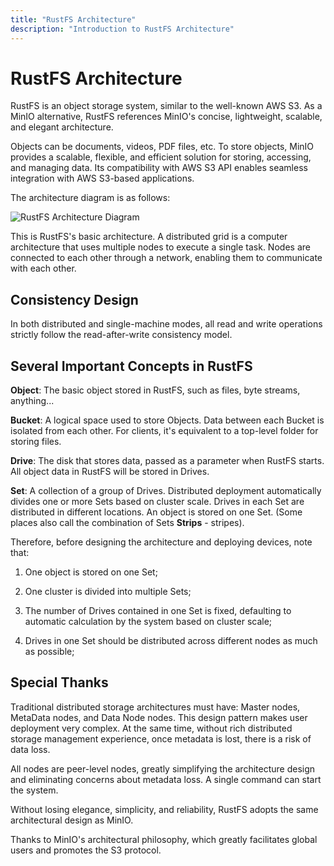 ```yaml
---
title: "RustFS Architecture"
description: "Introduction to RustFS Architecture"
---
```


# RustFS Architecture

RustFS is an object storage system, similar to the well-known AWS S3. As a MinIO alternative, RustFS references MinIO's concise, lightweight, scalable, and elegant architecture.

Objects can be documents, videos, PDF files, etc. To store objects, MinIO provides a scalable, flexible, and efficient solution for storing, accessing, and managing data. Its compatibility with AWS S3 API enables seamless integration with AWS S3-based applications.

The architecture diagram is as follows:

![RustFS Architecture Diagram](./images/s2-1.png)

This is RustFS's basic architecture. A distributed grid is a computer architecture that uses multiple nodes to execute a single task. Nodes are connected to each other through a network, enabling them to communicate with each other.

## Consistency Design

In both distributed and single-machine modes, all read and write operations strictly follow the read-after-write consistency model.

## Several Important Concepts in RustFS

**Object**: The basic object stored in RustFS, such as files, byte streams, anything...

**Bucket**: A logical space used to store Objects. Data between each Bucket is isolated from each other. For clients, it's equivalent to a top-level folder for storing files.

**Drive**: The disk that stores data, passed as a parameter when RustFS starts. All object data in RustFS will be stored in Drives.

**Set**: A collection of a group of Drives. Distributed deployment automatically divides one or more Sets based on cluster scale. Drives in each Set are distributed in different locations. An object is stored on one Set. (Some places also call the combination of Sets **Strips** - stripes).

Therefore, before designing the architecture and deploying devices, note that:

1. One object is stored on one Set;

2. One cluster is divided into multiple Sets;

3. The number of Drives contained in one Set is fixed, defaulting to automatic calculation by the system based on cluster scale;

4. Drives in one Set should be distributed across different nodes as much as possible;

## Special Thanks

Traditional distributed storage architectures must have: Master nodes, MetaData nodes, and Data Node nodes. This design pattern makes user deployment very complex. At the same time, without rich distributed storage management experience, once metadata is lost, there is a risk of data loss.

All nodes are peer-level nodes, greatly simplifying the architecture design and eliminating concerns about metadata loss. A single command can start the system.

Without losing elegance, simplicity, and reliability, RustFS adopts the same architectural design as MinIO.

Thanks to MinIO's architectural philosophy, which greatly facilitates global users and promotes the S3 protocol.
